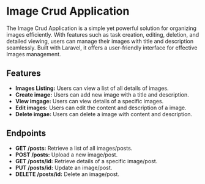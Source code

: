 # Image Crud Application

The Image Crud Application is a simple yet powerful solution for organizing images efficiently. With features such as task creation, editing, deletion, and detailed viewing, users can manage their images with title and description  seamlessly. Built with Laravel, it offers a user-friendly interface for effective Images management.

## Features

- **Images Listing:** Users can view a list of all details of images.
- **Create image:** Users can add new image with a title and description.
- **View imgage:** Users can view details of a specific images.
- **Edit images:** Users can edit the content and description of a image.
- **Delete imgae:** Users can delete a image with content and description.

## Endpoints

- **GET /posts:** Retrieve a list of all images/posts.
- **POST /posts:** Upload a new image/post.
- **GET /posts/id:** Retrieve details of a specific image/post.
- **PUT /posts/id:** Update an image/post.
- **DELETE /posts/id:** Delete an image/post.

